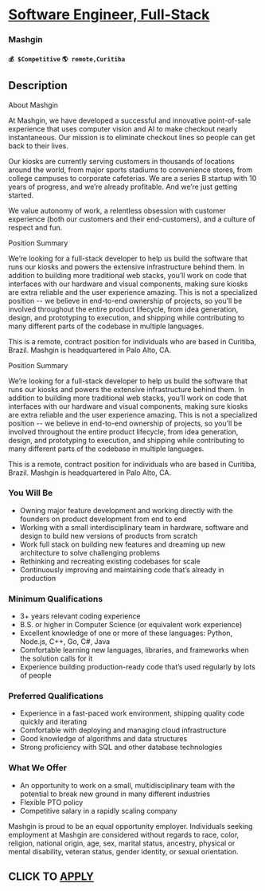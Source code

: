 # [Software Engineer, Full-Stack](https://www.remotewlb.com/apply/software-engineer-full-stack-135795)  
### Mashgin  
#### `💰 $Competitive` `🌎 remote,Curitiba`  

## Description

About Mashgin

At Mashgin, we have developed a successful and innovative point-of-sale experience that uses computer vision and AI to make checkout nearly instantaneous. Our mission is to eliminate checkout lines so people can get back to their lives.

  

Our kiosks are currently serving customers in thousands of locations around the world, from major sports stadiums to convenience stores, from college campuses to corporate cafeterias. We are a series B startup with 10 years of progress, and we’re already profitable. And we’re just getting started.

  

We value autonomy of work, a relentless obsession with customer experience (both our customers and their end-customers), and a culture of respect and fun.

  

  

Position Summary

We’re looking for a full-stack developer to help us build the software that runs our kiosks and powers the extensive infrastructure behind them. In addition to building more traditional web stacks, you’ll work on code that interfaces with our hardware and visual components, making sure kiosks are extra reliable and the user experience amazing. This is not a specialized position -- we believe in end-to-end ownership of projects, so you’ll be involved throughout the entire product lifecycle, from idea generation, design, and prototyping to execution, and shipping while contributing to many different parts of the codebase in multiple languages.

  

This is a remote, contract position for individuals who are based in Curitiba, Brazil. Mashgin is headquartered in Palo Alto, CA.

  

Position Summary

We’re looking for a full-stack developer to help us build the software that runs our kiosks and powers the extensive infrastructure behind them. In addition to building more traditional web stacks, you’ll work on code that interfaces with our hardware and visual components, making sure kiosks are extra reliable and the user experience amazing. This is not a specialized position -- we believe in end-to-end ownership of projects, so you’ll be involved throughout the entire product lifecycle, from idea generation, design, and prototyping to execution, and shipping while contributing to many different parts of the codebase in multiple languages.

  

This is a remote, contract position for individuals who are based in Curitiba, Brazil. Mashgin is headquartered in Palo Alto, CA.

  

### You Will Be

* Owning major feature development and working directly with the founders on product development from end to end
* Working with a small interdisciplinary team in hardware, software and design to build new versions of products from scratch
* Work full stack on building new features and dreaming up new architecture to solve challenging problems
* Rethinking and recreating existing codebases for scale
* Continuously improving and maintaining code that’s already in production 

  

### Minimum Qualifications

* 3+ years relevant coding experience
* B.S. or higher in Computer Science (or equivalent work experience)
* Excellent knowledge of one or more of these languages: Python, Node.js, C++, Go, C#, Java
* Comfortable learning new languages, libraries, and frameworks when the solution calls for it
* Experience building production-ready code that’s used regularly by lots of people

  

### Preferred Qualifications

* Experience in a fast-paced work environment, shipping quality code quickly and iterating
* Comfortable with deploying and managing cloud infrastructure
* Good knowledge of algorithms and data structures
* Strong proficiency with SQL and other database technologies

  

### What We Offer

* An opportunity to work on a small, multidisciplinary team with the potential to break new ground in many different industries
* Flexible PTO policy
* Competitive salary in a rapidly scaling company

  

Mashgin is proud to be an equal opportunity employer. Individuals seeking employment at Mashgin are considered without regards to race, color, religion, national origin, age, sex, marital status, ancestry, physical or mental disability, veteran status, gender identity, or sexual orientation.

  
## CLICK TO [APPLY](https://www.remotewlb.com/apply/software-engineer-full-stack-135795)

